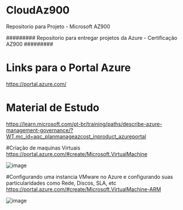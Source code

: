 # CloudAz900
Repositorio para Projeto - Microsoft AZ900

######### Repositorio para entregar projetos da Azure - Certificação AZ900 #########

# Links para o Portal Azure
https://portal.azure.com/

# Material de Estudo
https://learn.microsoft.com/pt-br/training/paths/describe-azure-management-governance/?WT.mc_id=aqc_planmanageazcost_inproduct_azureportal

#Criação de maquinas Virtuais
https://portal.azure.com/#create/Microsoft.VirtualMachine

![image](https://github.com/ricardonunesoficial/CloudAz900/assets/146678112/190b08b7-0229-471a-ba63-ca3270df8723)

#Configurando uma instancia VMware no Azure e configurando suas particularidades como Rede, Discos, SLA, etc
https://portal.azure.com/#create/Microsoft.VirtualMachine-ARM

![image](https://github.com/ricardonunesoficial/CloudAz900/assets/146678112/ce94ef22-acaf-44de-a648-0740d7270f7e)
